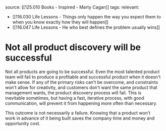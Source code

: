source: [[125.010 Books - Inspired - Marty Cagan]]
tags:
relevant:
- [[116.030 Life Lessons - Things only happen the way you expect them to when you know exactly how they will happen]]
- [[116.047 Life Lessons - He who best defines the problem usually wins]]

# Not all product discovery will be successful

Not all products are going to be successful. Even the most talented product team will fail to produce a profitable and successful product when it doesn't make sense. If any of the primary risks can't be overcome, and constraints won't allow for creativity, and customers don't want the same product that management wants, the product discovery process will fail. This is inevitable sometimes, but having a fast, iterative process, with good communication, will prevent it from happening more often than necessary.

This outcome is not necessarily a failure. Knowing that a product won't work in advance of it being built saves the company time and money and opportunity cost.
